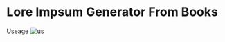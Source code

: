 <h1> Lore Impsum Generator From Books</h1>

Useage
<a href="https://ibb.co/dKdjDSx"><img src="https://i.ibb.co/3hD4cwQ/us.png" alt="us" border="0"></a>
